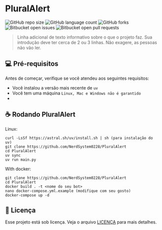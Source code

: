 # PluralAlert

![GitHub repo size](https://img.shields.io/github/repo-size/iuricode/README-template?style=for-the-badge)
![GitHub language count](https://img.shields.io/github/languages/count/iuricode/README-template?style=for-the-badge)
![GitHub forks](https://img.shields.io/github/forks/iuricode/README-template?style=for-the-badge)
![Bitbucket open issues](https://img.shields.io/bitbucket/issues/iuricode/README-template?style=for-the-badge)
![Bitbucket open pull requests](https://img.shields.io/bitbucket/pr-raw/iuricode/README-template?style=for-the-badge)

> Linha adicional de texto informativo sobre o que o projeto faz. Sua introdução deve ter cerca de 2 ou 3 linhas. Não exagere, as pessoas não vão ler.

## 💻 Pré-requisitos

Antes de começar, verifique se você atendeu aos seguintes requisitos:

- Você instalou a versão mais recente de `uv`
- Você tem uma máquina `Linux, Mac e Windows não é garantido`
- 
## ☕ Rodando PluralAlert

Linux: 
```
curl -LsSf https://astral.sh/uv/install.sh | sh (para instalação do uv)
git clone https://github.com/NerdSystem0228/PluralAlert
cd PluralAlert
uv sync
uv run main.py
```

With docker:
```
git clone https://github.com/NerdSystem0228/PluralAlert
cd PluralAlert
docker build . -t <nome do seu bot>
nano docker-compose.yml.example (modifique com seu gosto)
docker-compose up -d
```

## 📝 Licença

Esse projeto está sob licença. Veja o arquivo [LICENÇA](LICENSE.md) para mais detalhes.
